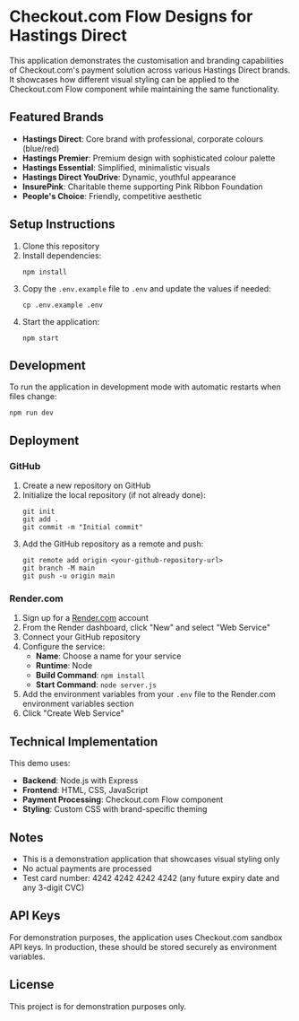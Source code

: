 # Checkout.com Flow Designs for Hastings Direct

This application demonstrates the customisation and branding capabilities of Checkout.com's payment solution across various Hastings Direct brands. It showcases how different visual styling can be applied to the Checkout.com Flow component while maintaining the same functionality.

## Featured Brands

- **Hastings Direct**: Core brand with professional, corporate colours (blue/red)
- **Hastings Premier**: Premium design with sophisticated colour palette
- **Hastings Essential**: Simplified, minimalistic visuals
- **Hastings Direct YouDrive**: Dynamic, youthful appearance
- **InsurePink**: Charitable theme supporting Pink Ribbon Foundation
- **People's Choice**: Friendly, competitive aesthetic

## Setup Instructions

1. Clone this repository
2. Install dependencies:
   ```
   npm install
   ```
3. Copy the `.env.example` file to `.env` and update the values if needed:
   ```
   cp .env.example .env
   ```
4. Start the application:
   ```
   npm start
   ```

## Development

To run the application in development mode with automatic restarts when files change:

```
npm run dev
```

## Deployment

### GitHub

1. Create a new repository on GitHub
2. Initialize the local repository (if not already done):
   ```
   git init
   git add .
   git commit -m "Initial commit"
   ```
3. Add the GitHub repository as a remote and push:
   ```
   git remote add origin <your-github-repository-url>
   git branch -M main
   git push -u origin main
   ```

### Render.com

1. Sign up for a [Render.com](https://render.com) account
2. From the Render dashboard, click "New" and select "Web Service"
3. Connect your GitHub repository
4. Configure the service:
   - **Name**: Choose a name for your service
   - **Runtime**: Node
   - **Build Command**: `npm install`
   - **Start Command**: `node server.js`
5. Add the environment variables from your `.env` file to the Render.com environment variables section
6. Click "Create Web Service"

## Technical Implementation

This demo uses:

- **Backend**: Node.js with Express
- **Frontend**: HTML, CSS, JavaScript
- **Payment Processing**: Checkout.com Flow component
- **Styling**: Custom CSS with brand-specific theming

## Notes

- This is a demonstration application that showcases visual styling only
- No actual payments are processed
- Test card number: 4242 4242 4242 4242 (any future expiry date and any 3-digit CVC)

## API Keys

For demonstration purposes, the application uses Checkout.com sandbox API keys. In production, these should be stored securely as environment variables.

## License

This project is for demonstration purposes only. 